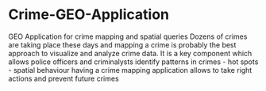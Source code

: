 # Crime-GEO-Application
GEO Application for crime mapping and spatial queries
Dozens of crimes are taking place these days and  mapping a crime is probably the best approach to visualize and analyze crime data.
It is a key component which allows police officers and criminalysts identify patterns in crimes
	- hot spots
	- spatial behaviour 
having a crime mapping application allows to take right actions and prevent future crimes
